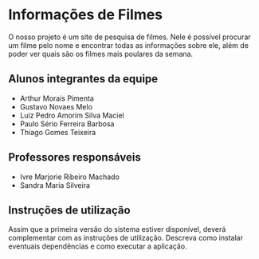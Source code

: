 # Informações de Filmes

O nosso projeto é um site de pesquisa de filmes. Nele é possível procurar um filme pelo nome e encontrar todas as informações sobre ele, além de poder ver quais são os filmes mais poulares da semana.

## Alunos integrantes da equipe

* Arthur Morais Pimenta
* Gustavo Novaes Melo
* Luiz Pedro Amorim Silva Maciel
* Paulo Sério Ferreira Barbosa
* Thiago Gomes Teixeira

## Professores responsáveis

* Ivre Marjorie Ribeiro Machado
* Sandra Maria Silveira

## Instruções de utilização

Assim que a primeira versão do sistema estiver disponível, deverá complementar com as instruções de utilização. Descreva como instalar eventuais dependências e como executar a aplicação.
